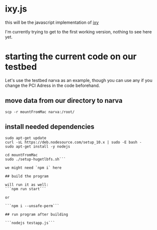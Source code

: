 # ixy.js
this will be the javascript implementation of [ixy](https://github.com/emmericp/ixy)

I'm currently trying to get to the first working version, nothing to see here yet.

# starting the current code on our testbed

Let's use the testbed narva as an example, though you can use any if you change the PCI Adress in the code beforehand.


## move data from our directory to narva

```scp -r mountFromMac narva:/root/```

## install needed dependencies

```apt install sudo
sudo apt-get update
curl -sL https://deb.nodesource.com/setup_10.x | sudo -E bash -
sudo apt-get install -y nodejs

cd mountFromMac
sudo ./setup-hugetlbfs.sh```

we might need `npm i` here

## build the program

will run it as well:
```npm run start```

or

```npm i --unsafe-perm```

## run program after building

```nodejs testapp.js```
